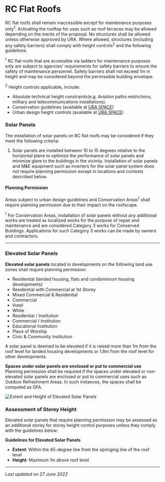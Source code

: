 # RC Flat Roofs

RC flat roofs shall remain inaccessible except for maintenance purposes only<sup>1</sup>. Activating the rooftop for uses such as roof terraces may be allowed depending on the merits of the proposal. No structures shall be allowed unless otherwise approved by URA. Where allowed, structures (including any safety barriers) shall comply with height controls<sup>2</sup> and the following guidelines.

<sup>1</sup> RC flat roofs that are accessible via ladders for maintenance purposes only are subject to agencies’ requirements for safety barriers to ensure the safety of maintenance personnel. Safety barriers shall not exceed 1m in height and may be considered beyond the permissible building envelope.

<sup>2</sup> Height controls applicable, include:

- Absolute technical height constraints(e.g. Aviation paths restrictions, military and telecommunications installations).
- Conservation guidelines (available at [URA SPACE](https://www.ura.gov.sg/maps/))
- Urban design height controls (available at [URA SPACE](https://www.ura.gov.sg/maps/))

### Solar Panels

The installation of solar panels on RC flat roofs may be considered if they meet the following criteria:

1. Solar panels are installed between 10 to 15 degrees relative to the horizontal plane to optimize the performance of solar panels and minimize glare to the buildings in the vicinity. Installation of solar panels and M&E equipment such as inverters for the solar panel system does not require planning permission except in locations and contexts described below.

#### Planning Permission

Areas subject to urban design guidelines and Conservation Areas<sup>1</sup> shall require planning permission due to their impact on the roofscape.

<sup>1</sup> For Conservation Areas, installation of solar panels without any additional works are treated as localized works for the purpose of repair and maintenance and are considered Category 3 works for Conserved Buildings. Applications for such Category 3 works can be made by owners and contractors.

---

### Elevated Solar Panels

**Elevated solar panels** located in developments on the following land use zones shall require planning permission:

- Residential (landed housing, flats and condominium housing developments)
- Residential with Commercial at 1st Storey
- Mixed Commercial & Residential
- Commercial
- Hotel
- White
- Residential / Institution
- Commercial / Institution
- Educational Institution
- Place of Worship
- Civic & Community Institution

A solar panel is deemed to be elevated if it is raised more than 1m from the roof level for landed housing developments or 1.8m from the roof level for other developments.

**Spaces under solar panels are enclosed or put to commercial use**  
Planning permission shall be required if the spaces under elevated or non-elevated solar panels are enclosed or put to commercial uses such as Outdoor Refreshment Areas. In such instances, the spaces shall be computed as GFA.

![Extent and Height of Elevated Solar Panels](https://www.ura.gov.sg/-/media/Corporate/Guidelines/Development-control/GFA/GFA55_Solar_Panels_Landed.jpg?h=100%25&w=100%25)

### Assessment of Storey Height

Elevated solar panels that require planning permission may be assessed as an additional storey for storey height control purposes unless they comply with the guidelines below:

**Guidelines for Elevated Solar Panels**

- **Extent**: Within the 45-degree line from the springing line of the roof level
- **Height**: Maximum 1m above roof level

---

*Last updated on 27 June 2022*
